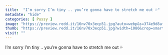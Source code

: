 ```yaml
---
title:  "I’m sorry I’m tiny .. you’re gonna have to stretch me out 💦"
metadate: "hide"
categories: [ Pussy ]
image: "https://preview.redd.it/16nv70x3ecp51.jpg?auto=webp&s=374e9d8afffa2ea7429305b7fb6f29901a6f2777"
thumb: "https://preview.redd.it/16nv70x3ecp51.jpg?width=1080&crop=smart&auto=webp&s=5726f1270fc44abb68c46f4670df6f83941dd742"
visit: ""
---
```

I’m sorry I’m tiny .. you’re gonna have to stretch me out 💦
